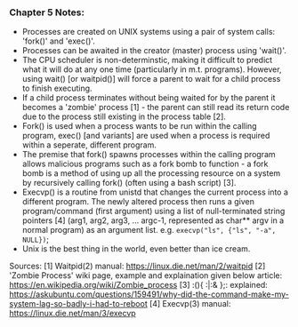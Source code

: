 ### Chapter 5 Notes:
* Processes are created on UNIX systems using a pair of system calls: 'fork()' and 'exec()'.
* Processes can be awaited in the creator (master) process using 'wait()'.
* The CPU scheduler is non-determinstic, making it difficult to predict what it will do at any one time (particularly in m.t. programs). However, using wait() [or waitpid()] will force a parent to wait for a child process to finish executing.
* If a child process terminates without being waited for by the parent it becomes a 'zombie' process [1] - the parent can still read its return code due to the process still existing in the process table [2].
* Fork() is used when a process wants to be run within the calling program, exec() [and variants] are used when a process is required within a seperate, different program.
* The premise that fork() spawns processes within the calling program allows malicious programs such as a fork bomb to function - a fork bomb is a method of using up all the processing resource on a system by recursively calling fork() (often using a bash script) [3].
* Execvp() is a routine from unistd that changes the current process into a different program. The newly altered process then runs a given program/command (first argument) using a list of null-terminated string pointers [4] (arg1, arg2, arg3, ... argc-1, represented as char** argv in a normal program) as an argument list.
e.g. `execvp("ls", {"ls", "-a", NULL})`;
* Unix is the best thing in the world, even better than ice cream.

Sources:
[1] Waitpid(2) manual: https://linux.die.net/man/2/waitpid
[2] 'Zombie Process' wiki page, example and explaination given below article: https://en.wikipedia.org/wiki/Zombie_process
[3] :(){ :|:& };: explained: https://askubuntu.com/questions/159491/why-did-the-command-make-my-system-lag-so-badly-i-had-to-reboot
[4] Execvp(3) manual: https://linux.die.net/man/3/execvp
